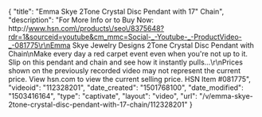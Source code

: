 {
    "title": "Emma Skye 2Tone Crystal Disc Pendant with 17\" Chain",
    "description": "For More Info or to Buy Now: http:\/\/www.hsn.com\/products\/seo\/8375648?rdr=1&sourceid=youtube&cm_mmc=Social-_-Youtube-_-ProductVideo-_-081775\r\nEmma Skye Jewelry Designs 2Tone Crystal Disc Pendant with Chain\nMake every day a red carpet event even when you're not up to it. Slip on this pendant and chain and see how it instantly pulls...\r\nPrices shown on the previously recorded video may not represent the current price.  View hsn.com to view the current selling price. HSN Item #081775",
    "videoid": "112328201",
    "date_created": "1501768100",
    "date_modified": "1503416164",
    "type": "captivate",
    "layout": "video",
    "url": "\/v\/emma-skye-2tone-crystal-disc-pendant-with-17-chain\/112328201"
}